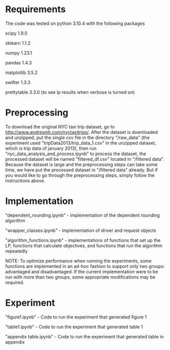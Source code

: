 # Requirements
The code was tested on python 3.10.4 with the following packages

scipy 1.9.0 

sklearn 1.1.2

numpy 1.23.1

pandas 1.4.3

matplotlib 3.5.2

swifter 1.3.3

prettytable 3.3.0 (to see lp results when verbose is turned on)

# Preprocessing

To download the original NYC taxi trip dataset, go to http://www.andresmh.com/nyctaxitrips/.
After the dataset is downloaded and unzipped, put the single csv file in the directory "/raw_data" (the experiment used "tripData2013/trip_data_1.csv" in the unzipped dataset, which is trip data of january 2013),
then run "nyc_data_analysis_and_process.ipynb" to process the dataset, the processed dataset will be named
"filtered_df.csv" located in "/filtered data". Because the dataset is large and the preprocessing steps can take 
some time, we have put the processed dataset in "/filtered data" already. But if you would like to go through
the preprocessing steps, simply follow the instructions above. 

# Implementation

"dependent_rounding.ipynb"      - implementation of the dependent rounding algorithm

"wrapper_classes.ipynb"         - implementation of driver and request objects

"algorithm_functions.ipynb"     - implementations of functions that set up the LP, functions that calculate objectives, and functions that run the algorithm repeatedly

NOTE: To optimize performance when running the experiments, some functions are implemented in an ad-hoc fashion
to support only two groups: advantaged and disadvantaged. If the current implementation were to be run with more than 
two groups, some appropriate modifications may be required. 

# Experiment

"figure1.ipynb" - Code to run the experiment that generated figure 1

"table1.ipynb" - Code to run the experiment that generated table 1

"appendix table.ipynb"  - Code to run the experiment that generated table in appendix



